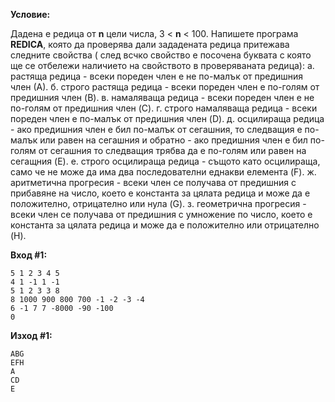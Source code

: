 **Условие:**

Дадена е редица от **n** цели числа, 3 < **n** < 100. Напишете програма **REDICA**, която да проверява дали зададената редица притежава следните свойства ( след всчко свойство е посочена буквата с която ще се отбележи наличието на свойството в проверяваната редица):
а. растяща редица - всеки пореден член е не по-малък от предишния член (А).
б. строго растяща редица - всеки пореден член е по-голям от предишния член (B).
в. намаляваща редица - всеки пореден член е не по-голям от предишния член (C).
г. строго намаляваща редица - всеки пореден член е по-малък от предишния член (D).
д. осцилираща редица - ако предишния член е бил по-малък от сегашния, то следващия е по-малък или равен на сегашния и обратно - ако предишния член е бил по-голям от сегашния то следващия трябва да е по-голям или равен на сегащния (E).
е. строго осцилираща редица - същото като осцилираща, само че не може да има два последователни еднакви елемента (F).
ж. аритметична прогресия - всеки член се получава от предишния с прибавяне на число, което е константа за цялата редица и може да е положително, отрицателно или нула (G).
з. геометрична прогресия - всеки член се получава от предишния с умножение по число, което е константа за цялата редица и може да е положително или отрицателно (H).

**Вход #1:**
	
	5 1 2 3 4 5
	4 1 -1 1 -1
	5 1 2 3 3 8
	8 1000 900 800 700 -1 -2 -3 -4
	6 -1 7 7 -8000 -90 -100
	0

**Изход #1:**

	ABG
	EFH
	A
	CD
	E